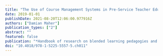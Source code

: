 ```yaml
---
title: "The Use of Course Management Systems in Pre-Service Teacher Education"
date: 2019-01-01
publishDate: 2021-08-20T12:06:00.977916Z
authors: ["Damian Maher"]
publication_types: ["2"]
abstract: ""
featured: false
publication: "*Handbook of research on blended learning pedagogies and professional łdots*"
doi: "10.4018/978-1-5225-5557-5.ch011"
---
```



